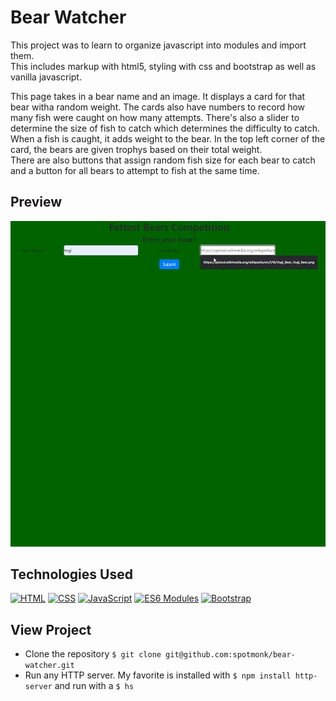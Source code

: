 # Bear Watcher  

This project was to learn to organize javascript into modules and import them.  
This includes markup with html5, styling with css and bootstrap as well as vanilla javascript.

This page takes in a bear name and an image. It displays a card for that bear witha  random weight. The cards also have numbers to record how many fish were caught on how many attempts. There's also a slider to determine the size of fish to catch which determines the difficulty to catch. When a fish is caught, it adds weight to the bear. In the top left corner of the card, the bears are given trophys based on their total weight.  
There are also buttons that assign random fish size for each bear to catch and a button for all bears to attempt to fish at the same time.

## Preview

![Image of Bear Watching Project](./BearWatcherScreenShot.gif)

## Technologies Used

[![HTML](https://img.shields.io/badge/-HTML-e34c26?style=flat-square)](#) [![CSS](https://img.shields.io/badge/-CSS-2965f1?style=flat-square)](#) [![JavaScript](https://img.shields.io/badge/-JavaScript-f0db4f?style=flat-square)](#) [![ES6 Modules](https://img.shields.io/badge/-ES6%20Modules-2c9fcc?style=flat-square)](#) [![Bootstrap](https://img.shields.io/badge/-Bootstrap-7952b3?style=flat-square)](#) 

## View Project

* Clone the repository `$ git clone git@github.com:spotmonk/bear-watcher.git`
* Run any HTTP server. My favorite is installed with `$ npm install http-server` and run with a `$ hs`
